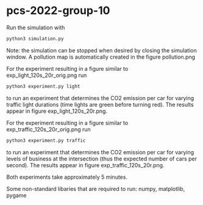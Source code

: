 # pcs-2022-group-10

Run the simulation with
```bash
python3 simulation.py
```

Note: the simulation can be stopped when desired by closing the simulation window. A pollution map is automatically created in the figure pollution.png

For the experiment resulting in a figure similar to exp_light_120s_20r_orig.png run
```bash
python3 experiment.py light
```
to run an experiment that determines the CO2 emission per car for varying traffic light durations (time lights are green before turning red). The results appear in figure exp_light_120s_20r.png.

For the experiment resulting in a figure similar to exp_traffic_120s_20r_orig.png run
```bash
python3 experiment.py traffic
```
to run an experiment that determines the CO2 emission per car for varying levels of business at the intersection (thus the expected number of cars per second). The results appear in figure exp_traffic_120s_20r.png.

Both experiments take approximately 5 minutes.

Some non-standard libaries that are required to run: numpy, matplotlib, pygame
